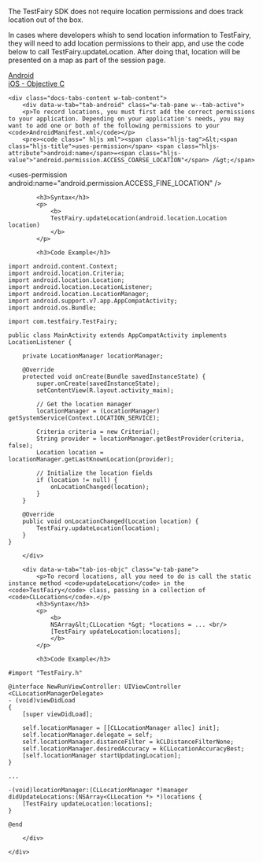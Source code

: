 The TestFairy SDK does not require location permissions and does track location out of the box.

In cases where developers whish to send location information to TestFairy, they will need to add location permissions to their app, and use the code below to call TestFairy.updateLocation. After doing that, location will be presented on a map as part of the session page.

<div data-duration-in="300" data-duration-out="100" class="docs-tabs w-tabs">
	<div class="docs-tabs-menu w-tab-menu" style="flex-wrap: wrap;">
		<a data-w-tab="tab-android" class="docs-tab w-inline-block w-tab-link w--current" style="margin: 2px;"  href="#android">
			<div>Android</div>
		</a>
		<a data-w-tab="tab-ios-objc" class="docs-tab w-inline-block w-tab-link" style="margin: 2px;"  href="#ios-objc">
			<div>iOS - Objective C</div>
		</a>
	</div>

	<div class="docs-tabs-content w-tab-content">
		<div data-w-tab="tab-android" class="w-tab-pane w--tab-active">
		<p>To record locations, you must first add the correct permissions to your application. Depending on your application's needs, you may want to add one or both of the following permissions to your <code>AndroidManifest.xml</code></p>
		<pre><code class=" hljs xml"><span class="hljs-tag">&lt;<span class="hljs-title">uses-permission</span> <span class="hljs-attribute">android:name</span>=<span class="hljs-value">"android.permission.ACCESS_COARSE_LOCATION"</span> /&gt;</span>
<span class="hljs-tag">&lt;<span class="hljs-title">uses-permission</span> <span class="hljs-attribute">android:name</span>=<span class="hljs-value">"android.permission.ACCESS_FINE_LOCATION"</span> /&gt;</span>
</code></pre>

			<h3>Syntax</h3>
			<p>
				<b>
				TestFairy.updateLocation(android.location.Location location)
				</b>
			</p>

			<h3>Code Example</h3>
<pre><code class=" hljs java"><span class="hljs-keyword">import</span> android.content.Context;
<span class="hljs-keyword">import</span> android.location.Criteria;
<span class="hljs-keyword">import</span> android.location.Location;
<span class="hljs-keyword">import</span> android.location.LocationListener;
<span class="hljs-keyword">import</span> android.location.LocationManager;
<span class="hljs-keyword">import</span> android.support.v7.app.AppCompatActivity;
<span class="hljs-keyword">import</span> android.os.Bundle;

<span class="hljs-keyword">import</span> com.testfairy.TestFairy;

<span class="hljs-keyword">public</span> <span class="hljs-class"><span class="hljs-keyword">class</span> <span class="hljs-title">MainActivity</span> <span class="hljs-keyword">extends</span> <span class="hljs-title">AppCompatActivity</span> <span class="hljs-keyword">implements</span> <span class="hljs-title">LocationListener</span> {</span>

    <span class="hljs-keyword">private</span> LocationManager locationManager;

    <span class="hljs-annotation">@Override</span>
    <span class="hljs-keyword">protected</span> <span class="hljs-keyword">void</span> <span class="hljs-title">onCreate</span>(Bundle savedInstanceState) {
        <span class="hljs-keyword">super</span>.onCreate(savedInstanceState);
        setContentView(R.layout.activity_main);

        <span class="hljs-comment">// Get the location manager</span>
        locationManager = (LocationManager) getSystemService(Context.LOCATION_SERVICE);

        Criteria criteria = <span class="hljs-keyword">new</span> Criteria();
        String provider = locationManager.getBestProvider(criteria, <span class="hljs-keyword">false</span>);
        Location location = locationManager.getLastKnownLocation(provider);

        <span class="hljs-comment">// Initialize the location fields</span>
        <span class="hljs-keyword">if</span> (location != <span class="hljs-keyword">null</span>) {
            onLocationChanged(location);
        }
    }

    <span class="hljs-annotation">@Override</span>
    <span class="hljs-keyword">public</span> <span class="hljs-keyword">void</span> <span class="hljs-title">onLocationChanged</span>(Location location) {
        TestFairy.updateLocation(location);
    }
}
</code></pre>
		</div>

		<div data-w-tab="tab-ios-objc" class="w-tab-pane">
			<p>To record locations, all you need to do is call the static instance method <code>updateLocation</code> in the <code>TestFairy</code> class, passing in a collection of <code>CLLocations</code>.</p>
			<h3>Syntax</h3>
			<p>
				<b>
				NSArray&lt;CLLocation *&gt; *locations = ... <br/>
				[TestFairy updateLocation:locations];
				</b>
			</p>

			<h3>Code Example</h3>
<pre><code class=" hljs objectivec"><span class="hljs-preprocessor">#import <span class="hljs-title">"TestFairy.h"</span></span>

<span class="hljs-class"><span class="hljs-keyword">@interface</span> <span class="hljs-title">NewRunViewController</span>: <span class="hljs-title">UIViewController</span> &lt;<span class="hljs-title">CLLocationManagerDelegate</span>&gt;</span>
- (<span class="hljs-keyword">void</span>)viewDidLoad
{
    [<span class="hljs-keyword">super</span> viewDidLoad];

    <span class="hljs-keyword">self</span><span class="hljs-variable">.locationManager</span> = [[CLLocationManager alloc] init];
    <span class="hljs-keyword">self</span><span class="hljs-variable">.locationManager</span><span class="hljs-variable">.delegate</span> = <span class="hljs-keyword">self</span>;
    <span class="hljs-keyword">self</span><span class="hljs-variable">.locationManager</span><span class="hljs-variable">.distanceFilter</span> = kCLDistanceFilterNone;
    <span class="hljs-keyword">self</span><span class="hljs-variable">.locationManager</span><span class="hljs-variable">.desiredAccuracy</span> = kCLLocationAccuracyBest;
    [<span class="hljs-keyword">self</span><span class="hljs-variable">.locationManager</span> startUpdatingLocation];
}

...

-(<span class="hljs-keyword">void</span>)locationManager:(CLLocationManager *)manager didUpdateLocations:(<span class="hljs-built_in">NSArray</span>&lt;CLLocation *&gt; *)locations {
    [TestFairy updateLocation:locations];
}

<span class="hljs-keyword">@end</span>
</code></pre>
		</div>

	</div>


</div>
